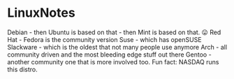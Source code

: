 # LinuxNotes

Debian - then Ubuntu is based on that - then Mint is based on that.  :stuck_out_tongue:
Red Hat - Fedora is the community version
Suse - which has openSUSE
Slackware - which is the oldest that not many people use anymore
Arch - all community driven and the most bleeding edge stuff out there
Gentoo - another community one that is more involved too. Fun fact: NASDAQ runs this distro.
